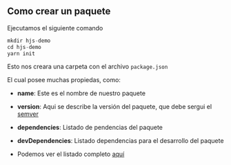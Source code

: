 ## Como crear un paquete

Ejecutamos el siguiente comando

```js
mkdir hjs-demo
cd hjs-demo
yarn init
```

Esto nos creara una carpeta con el archivo `package.json`

El cual posee muchas propiedas, como:

* **name**: Este es el nombre de nuestro paquete

* **version**: Aqui se describe la versión del paquete, que debe sergui el [semver](http://semver.org/)

* **dependencies**: Listado de pendencias del paquete

* **devDependencies**: Listado dependencias para el  desarrollo del paquete

* Podemos ver el listado completo [aquí](https://docs.npmjs.com/files/package.json)



